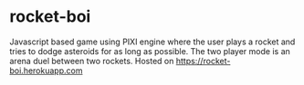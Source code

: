 # rocket-boi
Javascript based game using PIXI engine where the user plays a rocket and tries to dodge asteroids for as long as possible. 
The two player mode is an arena duel between two rockets. Hosted on https://rocket-boi.herokuapp.com
